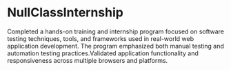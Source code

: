 # NullClassInternship
Completed a hands-on training and internship program focused on software testing techniques, tools, and frameworks used in real-world web application development. The program emphasized both manual testing and automation testing practices.Validated application functionality and responsiveness across multiple browsers and platforms.
